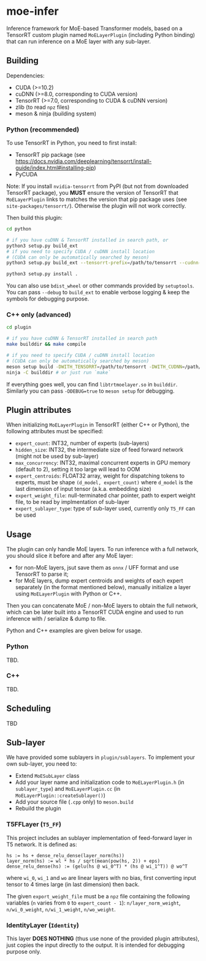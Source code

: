# moe-infer

Inference framework for MoE-based Transformer models, based on a TensorRT custom plugin
named `MoELayerPlugin` (including Python binding) that can run inference on a MoE layer with any sub-layer.

## Building

Dependencies:

* CUDA (>=10.2)
* cuDNN (>=8.0, corresponding to CUDA version)
* TensorRT (>=7.0, corresponding to CUDA & cuDNN version)
* zlib (to read `npz` files)
* meson & ninja (building system)

### Python (recommended)

To use TensorRT in Python, you need to first install:

* TensorRT pip package (see <https://docs.nvidia.com/deeplearning/tensorrt/install-guide/index.html#installing-pip>)
* PyCUDA

Note: If you install `nvidia-tensorrt` from PyPI (but not from downloaded TensorRT package), you **MUST** ensure the version of TensorRT that `MoELayerPlugin` links to matches the version that pip package uses (see `site-packages/tensorrt/`). Otherwise the plugin will not work correctly.

Then build this plugin:

```bash
cd python

# if you have cuDNN & TensorRT installed in search path, or
python3 setup.py build_ext
# if you need to specify CUDA / cuDNN install location
# (CUDA can only be automatically searched by meson)
python3 setup.py build_ext --tensorrt-prefix=/path/to/tensorrt --cudnn-prefix=/path/to/cudnn

python3 setup.py install .
```

You can also use `bdist_wheel` or other commands provided by `setuptools`. You can pass `--debug` to `build_ext` to enable verbose logging & keep the symbols for debugging purpose.

### C++ only (advanced)

```bash
cd plugin

# if you have cuDNN & TensorRT installed in search path
make builddir && make compile

# if you need to specify CUDA / cuDNN install location
# (CUDA can only be automatically searched by meson)
meson setup build -DWITH_TENSORRT=/path/to/tensorrt -DWITH_CUDNN=/path/to/cudnn
ninja -C builddir # or just run `make`
```

If everything goes well, you can find `libtrtmoelayer.so` in `builddir`. Similarly you can pass `-DDEBUG=true` to `meson setup` for debugging.

## Plugin attributes

When initializing `MoELayerPlugin` in TensorRT (either C++ or Python), the following attributes must be specified:

* `expert_count`: INT32, number of experts (sub-layers)
* `hidden_size`: INT32, the intermediate size of feed forward network (might not be used by sub-layer)
* `max_concurrency`: INT32, maximal concurrent experts in GPU memory (default to 2), setting it too large will lead to OOM
* `expert_centroids`: FLOAT32 array, weight for dispatching tokens to experts, must be shape `(d_model, expert_count)` where `d_model` is the last dimension of input tensor (a.k.a. embedding size)
* `expert_weight_file`: null-terminated char pointer, path to expert weight file, to be read by implmentation of sub-layer
* `expert_sublayer_type`: type of sub-layer used, currently only `T5_FF` can be used

## Usage

The plugin can only handle MoE layers. To run inference with a full network, you should slice it before and after any MoE layer:

* for non-MoE layers, jsut save them as `onnx` / UFF format and use TensorRT to parse it;
* for MoE layers, dump expert centroids and weights of each expert separately (in the format mentioned below), manually initialize a layer using `MoELayerPlugin` with Python or C++.

Then you can concatenate MoE / non-MoE layers to obtain the full network, which can be later built into a TensorRT CUDA engine and used to run inference with / serialize & dump to file.

Python and C++ examples are given below for usage.

### Python

TBD.

### C++

TBD.

## Scheduling

TBD

## Sub-layer

We have provided some sublayers in `plugin/sublayers`. To implement your own sub-layer, you need to:

* Extend `MoESubLayer` class
* Add your layer name and initialization code to `MoELayerPlugin.h` (in `sublayer_type`) and `MoELayerPlugin.cc` (in `MoELayerPlugin::createSublayer()`)
* Add your source file (`.cpp` only) to `meson.build`
* Rebuild the plugin

### T5FFLayer (`T5_FF`)

This project includes an sublayer implementation of feed-forward layer in T5 network. It is defined as:

```text
hs := hs + dense_relu_dense(layer_norm(hs))
layer_norm(hs) := wl * hs / sqrt(mean(pow(hs, 2)) + eps)
dense_relu_dense(hs) := (gelu(hs @ wi_0^T) * (hs @ wi_1^T)) @ wo^T
```

where `wi_0`, `wi_1` and `wo` are linear layers with no bias, first converting input tensor to 4 times large (in last dimension) then back.

The given `export_weight_file` must be a `npz` file containing the following variables (`n` varies from `0` to `expert_count - 1`): `n/layer_norm_weight`, `n/wi_0_weight`, `n/wi_1_weight`, `n/wo_weight`.

### IdentityLayer (`Identity`)

This layer **DOES NOTHING** (thus use none of the provided plugin attributes), just copies the input directly to the output. It is intended for debugging purpose only.
